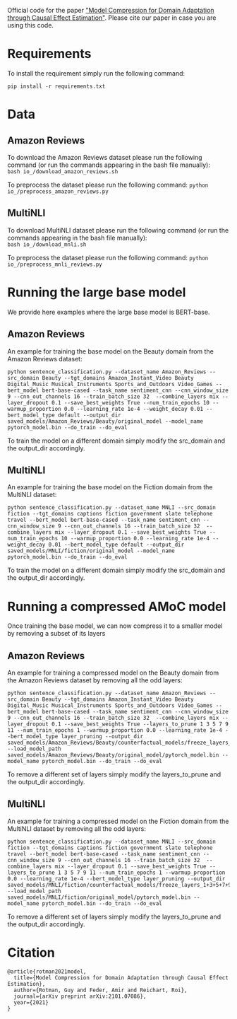 Official code for the paper ["Model Compression for Domain Adaptation through Causal Effect Estimation"](https://arxiv.org/abs/2101.07086).
Please cite our paper in case you are using this code.

# Requirements
To install the requirement simply run the following command:
```
pip install -r requirements.txt
```
# Data
## Amazon Reviews
To download the Amazon Reviews dataset please run the following command (or run the commands appearing in the bash file manually): \
`bash io_/download_amazon_reviews.sh`

To preprocess the dataset please run the following command:
`python io_/preprocess_amazon_reviews.py`

## MultiNLI
To download MultiNLI dataset please run the following command (or run the commands appearing in the bash file manually): \
`bash io_/download_mnli.sh`

To preprocess the dataset please run the following command:
`python io_/preprocess_mnli_reviews.py`

# Running the large base model
We provide here examples where the large base model is BERT-base.

## Amazon Reviews
An example for training the base model on the Beauty domain from the Amazon Reviews dataset:
```
python sentence_classification.py --dataset_name Amazon_Reviews --src_domain Beauty --tgt_domains Amazon_Instant_Video Beauty Digital_Music Musical_Instruments Sports_and_Outdoors Video_Games --bert_model bert-base-cased --task_name sentiment_cnn --cnn_window_size 9 --cnn_out_channels 16 --train_batch_size 32  --combine_layers mix --layer_dropout 0.1 --save_best_weights True --num_train_epochs 10 --warmup_proportion 0.0 --learning_rate 1e-4 --weight_decay 0.01 --bert_model_type default --output_dir saved_models/Amazon_Reviews/Beauty/original_model --model_name pytorch_model.bin --do_train --do_eval
```

To train the model on a different domain simply modify the src_domain and the output_dir accordingly.

## MultiNLI
An example for training the base model on the Fiction domain from the MultiNLI dataset:
```
python sentence_classification.py --dataset_name MNLI --src_domain fiction --tgt_domains captions fiction government slate telephone travel --bert_model bert-base-cased --task_name sentiment_cnn --cnn_window_size 9 --cnn_out_channels 16 --train_batch_size 32  --combine_layers mix --layer_dropout 0.1 --save_best_weights True --num_train_epochs 10 --warmup_proportion 0.0 --learning_rate 1e-4 --weight_decay 0.01 --bert_model_type default --output_dir saved_models/MNLI/fiction/original_model --model_name pytorch_model.bin --do_train --do_eval
```

To train the model on a different domain simply modify the src_domain and the output_dir accordingly.

# Running a compressed AMoC model
Once training the base model, we can now compress it to a smaller model by removing a subset of its layers

## Amazon Reviews
An example for training a compressed model on the Beauty domain from the Amazon Reviews dataset by removing all the odd layers:
```
python sentence_classification.py --dataset_name Amazon_Reviews --src_domain Beauty --tgt_domains Amazon_Instant_Video Beauty Digital_Music Musical_Instruments Sports_and_Outdoors Video_Games --bert_model bert-base-cased --task_name sentiment_cnn --cnn_window_size 9 --cnn_out_channels 16 --train_batch_size 32  --combine_layers mix --layer_dropout 0.1 --save_best_weights True --layers_to_prune 1 3 5 7 9 11 --num_train_epochs 1 --warmup_proportion 0.0 --learning_rate 1e-4 --bert_model_type layer_pruning --output_dir saved_models/Amazon_Reviews/Beauty/counterfactual_models/freeze_layers_1+3+5+7+9+11 --load_model_path saved_models/Amazon_Reviews/Beauty/original_model/pytorch_model.bin --model_name pytorch_model.bin --do_train --do_eval
```

To remove a different set of layers simply modify the layers_to_prune and the output_dir accordingly.

## MultiNLI
An example for training a compressed model on the Fiction domain from the MultiNLI dataset by removing all the odd layers:
```
python sentence_classification.py --dataset_name MNLI --src_domain fiction --tgt_domains captions fiction government slate telephone travel --bert_model bert-base-cased --task_name sentiment_cnn --cnn_window_size 9 --cnn_out_channels 16 --train_batch_size 32  --combine_layers mix --layer_dropout 0.1 --save_best_weights True --layers_to_prune 1 3 5 7 9 11 --num_train_epochs 1 --warmup_proportion 0.0 --learning_rate 1e-4 --bert_model_type layer_pruning --output_dir saved_models/MNLI/fiction/counterfactual_models/freeze_layers_1+3+5+7+9+11 --load_model_path saved_models/MNLI/fiction/original_model/pytorch_model.bin --model_name pytorch_model.bin --do_train --do_eval
```

To remove a different set of layers simply modify the layers_to_prune and the output_dir accordingly.

# Citation
```
@article{rotman2021model,
  title={Model Compression for Domain Adaptation through Causal Effect Estimation},
  author={Rotman, Guy and Feder, Amir and Reichart, Roi},
  journal={arXiv preprint arXiv:2101.07086},
  year={2021}
}
```